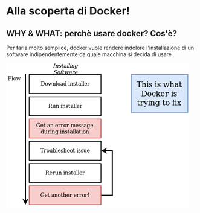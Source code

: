 # Alla scoperta di Docker!
## WHY & WHAT: perchè usare docker? Cos'è?
Per farla molto semplice, docker vuole rendere indolore l'installazione di un software indipendentemente da quale macchina si decida di usare

![diagram01](./assets/diagram-01.png)
